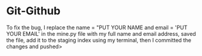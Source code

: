 # Git-Github
To fix the bug, I replace the name = "PUT YOUR NAME  and email = 'PUT YOUR EMAIL' in the mine.py file with my full name and email address, saved the file, add it to the staging index using my terminal, then I committed the changes and pushed>